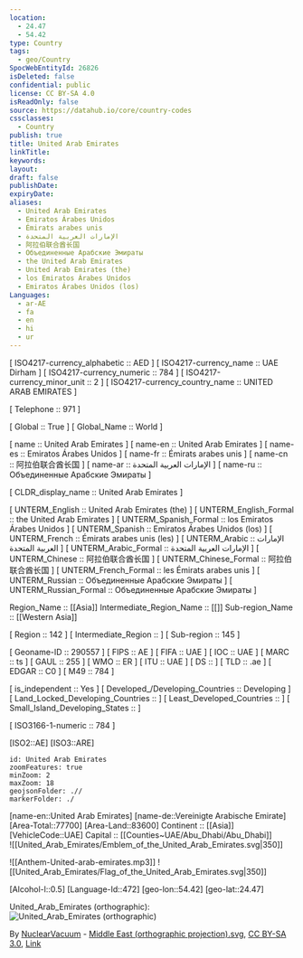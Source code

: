 ```yaml
---
location:
  - 24.47
  - 54.42
type: Country
tags:
  - geo/Country
SpocWebEntityId: 26826
isDeleted: false
confidential: public
license: CC BY-SA 4.0
isReadOnly: false
source: https://datahub.io/core/country-codes
cssclasses:
  - Country
publish: true
title: United Arab Emirates
linkTitle:
keywords:
layout:
draft: false
publishDate:
expiryDate:
aliases:
  - United Arab Emirates
  - Emiratos Árabes Unidos
  - Émirats arabes unis
  - الإمارات العربية المتحدة
  - 阿拉伯联合酋长国
  - Объединенные Арабские Эмираты
  - the United Arab Emirates
  - United Arab Emirates (the)
  - los Emiratos Árabes Unidos
  - Emiratos Árabes Unidos (los)
Languages:
  - ar-AE
  - fa
  - en
  - hi
  - ur
---
```



[	ISO4217-currency_alphabetic	 :: AED ] 
[	ISO4217-currency_name	 :: UAE Dirham ] 
[	ISO4217-currency_numeric	 :: 784 ] 
[	ISO4217-currency_minor_unit	 :: 2 ] 
[	ISO4217-currency_country_name	 :: UNITED ARAB EMIRATES ] 

[	Telephone	 :: 971 ] 

[	Global	 :: True ] 
[	Global_Name	 :: World ] 

[	name	 :: United Arab Emirates ] 
[	name-en	 :: United Arab Emirates ] 
[	name-es	 :: Emiratos Árabes Unidos ] 
[	name-fr	 :: Émirats arabes unis ] 
[	name-cn	 :: 阿拉伯联合酋长国 ] 
[	name-ar	 :: الإمارات العربية المتحدة ] 
[	name-ru	 :: Объединенные Арабские Эмираты ] 

[	CLDR_display_name	 :: United Arab Emirates ] 

[	UNTERM_English	 :: United Arab Emirates (the) ] 
[	UNTERM_English_Formal	 :: the United Arab Emirates ] 
[	UNTERM_Spanish_Formal	 :: los Emiratos Árabes Unidos ] 
[	UNTERM_Spanish	 :: Emiratos Árabes Unidos (los) ] 
[	UNTERM_French	 :: Émirats arabes unis (les) ] 
[	UNTERM_Arabic	 :: الإمارات العربية المتحدة ] 
[	UNTERM_Arabic_Formal	 :: الإمارات العربية المتحدة ] 
[	UNTERM_Chinese	 :: 阿拉伯联合酋长国 ] 
[	UNTERM_Chinese_Formal	 :: 阿拉伯联合酋长国 ] 
[	UNTERM_French_Formal	 :: les Émirats arabes unis ] 
[	UNTERM_Russian	 :: Объединенные Арабские Эмираты ] 
[	UNTERM_Russian_Formal	 :: Объединенные Арабские Эмираты ] 

Region_Name ::  [[Asia]] 
Intermediate_Region_Name ::  [[]] 
Sub-region_Name ::  [[Western Asia]] 

[	Region	 :: 142 ] 
[	Intermediate_Region	 ::  ] 
[	Sub-region	 :: 145 ] 

[	Geoname-ID	 :: 290557 ] 
[	FIPS	 :: AE ] 
[	FIFA	 :: UAE ] 
[	IOC	 :: UAE ] 
[	MARC	 :: ts ] 
[	GAUL	 :: 255 ] 
[	WMO	 :: ER ] 
[	ITU	 :: UAE ] 
[	DS	 ::  ] 
[	TLD	 :: .ae ] 
[	EDGAR	 :: C0 ] 
[	M49	 :: 784 ] 

[	is_independent	 :: Yes ] 
[	Developed_/Developing_Countries	 :: Developing ] 
[	Land_Locked_Developing_Countries	 ::  ] 
[	Least_Developed_Countries	 ::  ] 
[	Small_Island_Developing_States	 ::  ] 

[	ISO3166-1-numeric	 :: 784 ] 



[ISO2::AE] 
[ISO3::ARE] 
```leaflet
id: United Arab Emirates
zoomFeatures: true 
minZoom: 2 
maxZoom: 18
geojsonFolder: .// 
markerFolder: ./
```

[name-en::United Arab Emirates] 
[name-de::Vereinigte Arabische Emirate] 
[Area-Total::77700] 
[Area-Land::83600] 
Continent :: [[Asia]]  
[VehicleCode::UAE] 
Capital :: [[Counties~UAE/Abu_Dhabi/Abu_Dhabi]]  
![[United_Arab_Emirates/Emblem_of_the_United_Arab_Emirates.svg|350]]  

![[Anthem-United-arab-emirates.mp3]] 
![[United_Arab_Emirates/Flag_of_the_United_Arab_Emirates.svg|350]]  

[Alcohol-l::0.5] 
[Language-Id::472] 
[geo-lon::54.42] 
[geo-lat::24.47] 

United_Arab_Emirates (orthographic):
![United_Arab_Emirates (orthographic)](https://upload.wikimedia.org/wikipedia/commons/c/cd/United_Arab_Emirates_%28orthographic_projection%29.svg)

By <a href="//commons.wikimedia.org/wiki/User:NuclearVacuum" title="User:NuclearVacuum">NuclearVacuum</a> - <a href="//commons.wikimedia.org/wiki/File:Middle_East_(orthographic_projection).svg" title="File:Middle East (orthographic projection).svg">Middle East (orthographic projection).svg</a>, [CC BY-SA 3.0](https://creativecommons.org/licenses/by-sa/3.0 "Creative Commons Attribution-Share Alike 3.0"), [Link](https://commons.wikimedia.org/w/index.php?curid=7466795)




